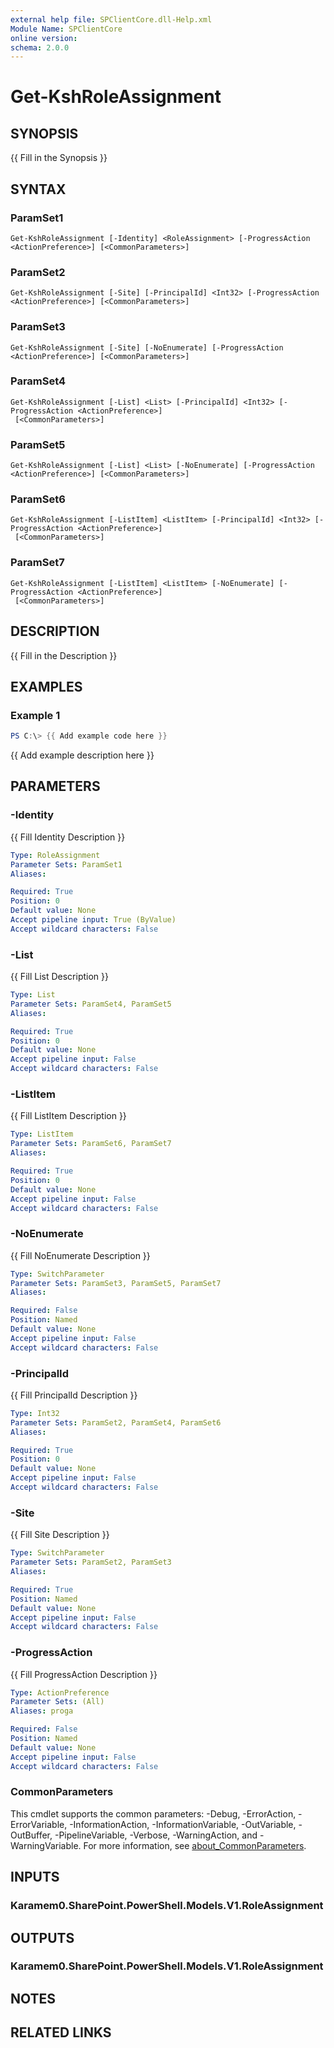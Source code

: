```yaml
---
external help file: SPClientCore.dll-Help.xml
Module Name: SPClientCore
online version:
schema: 2.0.0
---
```


# Get-KshRoleAssignment

## SYNOPSIS
{{ Fill in the Synopsis }}

## SYNTAX

### ParamSet1
```
Get-KshRoleAssignment [-Identity] <RoleAssignment> [-ProgressAction <ActionPreference>] [<CommonParameters>]
```

### ParamSet2
```
Get-KshRoleAssignment [-Site] [-PrincipalId] <Int32> [-ProgressAction <ActionPreference>] [<CommonParameters>]
```

### ParamSet3
```
Get-KshRoleAssignment [-Site] [-NoEnumerate] [-ProgressAction <ActionPreference>] [<CommonParameters>]
```

### ParamSet4
```
Get-KshRoleAssignment [-List] <List> [-PrincipalId] <Int32> [-ProgressAction <ActionPreference>]
 [<CommonParameters>]
```

### ParamSet5
```
Get-KshRoleAssignment [-List] <List> [-NoEnumerate] [-ProgressAction <ActionPreference>] [<CommonParameters>]
```

### ParamSet6
```
Get-KshRoleAssignment [-ListItem] <ListItem> [-PrincipalId] <Int32> [-ProgressAction <ActionPreference>]
 [<CommonParameters>]
```

### ParamSet7
```
Get-KshRoleAssignment [-ListItem] <ListItem> [-NoEnumerate] [-ProgressAction <ActionPreference>]
 [<CommonParameters>]
```

## DESCRIPTION
{{ Fill in the Description }}

## EXAMPLES

### Example 1
```powershell
PS C:\> {{ Add example code here }}
```

{{ Add example description here }}

## PARAMETERS

### -Identity
{{ Fill Identity Description }}

```yaml
Type: RoleAssignment
Parameter Sets: ParamSet1
Aliases:

Required: True
Position: 0
Default value: None
Accept pipeline input: True (ByValue)
Accept wildcard characters: False
```

### -List
{{ Fill List Description }}

```yaml
Type: List
Parameter Sets: ParamSet4, ParamSet5
Aliases:

Required: True
Position: 0
Default value: None
Accept pipeline input: False
Accept wildcard characters: False
```

### -ListItem
{{ Fill ListItem Description }}

```yaml
Type: ListItem
Parameter Sets: ParamSet6, ParamSet7
Aliases:

Required: True
Position: 0
Default value: None
Accept pipeline input: False
Accept wildcard characters: False
```

### -NoEnumerate
{{ Fill NoEnumerate Description }}

```yaml
Type: SwitchParameter
Parameter Sets: ParamSet3, ParamSet5, ParamSet7
Aliases:

Required: False
Position: Named
Default value: None
Accept pipeline input: False
Accept wildcard characters: False
```

### -PrincipalId
{{ Fill PrincipalId Description }}

```yaml
Type: Int32
Parameter Sets: ParamSet2, ParamSet4, ParamSet6
Aliases:

Required: True
Position: 0
Default value: None
Accept pipeline input: False
Accept wildcard characters: False
```

### -Site
{{ Fill Site Description }}

```yaml
Type: SwitchParameter
Parameter Sets: ParamSet2, ParamSet3
Aliases:

Required: True
Position: Named
Default value: None
Accept pipeline input: False
Accept wildcard characters: False
```

### -ProgressAction
{{ Fill ProgressAction Description }}

```yaml
Type: ActionPreference
Parameter Sets: (All)
Aliases: proga

Required: False
Position: Named
Default value: None
Accept pipeline input: False
Accept wildcard characters: False
```

### CommonParameters
This cmdlet supports the common parameters: -Debug, -ErrorAction, -ErrorVariable, -InformationAction, -InformationVariable, -OutVariable, -OutBuffer, -PipelineVariable, -Verbose, -WarningAction, and -WarningVariable. For more information, see [about_CommonParameters](http://go.microsoft.com/fwlink/?LinkID=113216).

## INPUTS

### Karamem0.SharePoint.PowerShell.Models.V1.RoleAssignment
## OUTPUTS

### Karamem0.SharePoint.PowerShell.Models.V1.RoleAssignment
## NOTES

## RELATED LINKS

